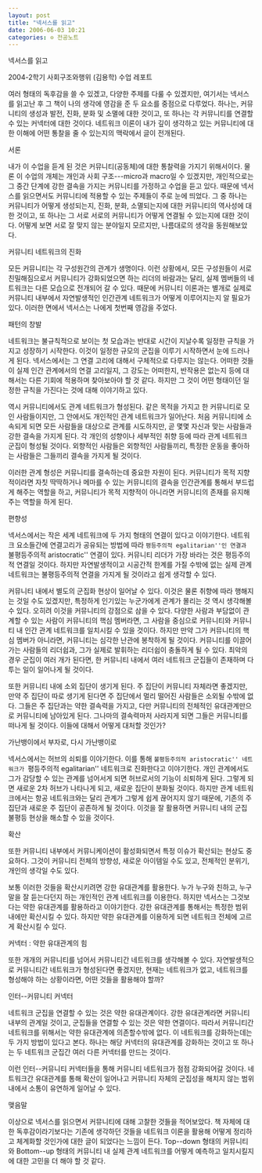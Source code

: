 ```yaml
---
layout: post
title: "넥서스를 읽고"
date: 2006-06-03 10:21
categories: ⊙ 전공노트
---
```


넥서스를 읽고

2004-2학기 사회구조와행위 (김용학) 수업 레포트

여러 형태의 독후감을 쓸 수 있겠고, 다양한 주제를 다룰 수 있겠지만, 여기서는 넥서스를 읽고난 후 그 책이 나의 생각에 영감을 준 두 요소를 중점으로 다루었다. 하나는, 커뮤니티의 생성과 발전, 진화, 분화 및 소멸에 대한 것이고, 또 하나는 각 커뮤니티를 연결할 수 있는 커넥터에 대한 것이다. 네트워크 이론이 내가 깊이 생각하고 있는 커뮤니티에 대한 이해에 어떤 통찰을 줄 수 있는지의 맥락에서 글이 전개된다.

서론

내가 이 수업을 듣게 된 것은 커뮤니티(공동체)에 대한 통찰력을 가지기 위해서이다. 물론 이 수업의 개체는 개인과 사회 구조---micro과 macro일 수 있겠지만, 개인적으로는 그 중간 단계에 강한 결속을 가지는 커뮤니티를 가정하고 수업을 듣고 있다. 때문에 넥서스를 읽으면서도 커뮤니티에 적용할 수 있는 주제들이 주로 눈에 띄었다. 그 중 하나는 커뮤니티가 어떻게 생성되는지, 진화, 분화, 소멸되는지에 대한 커뮤니티의 역사성에 대한 것이고, 또 하나는 그 서로 서로의 커뮤니티가 어떻게 연결될 수 있는지에 대한 것이다. 어떻게 보면 서로 잘 맞지 않는 분야일지 모르지만, 나름대로의 생각을 동원해보았다.

커뮤니티 네트워크의 진화

모든 커뮤니티는 각 구성원간의 관계가 생명이다. 이런 상황에서, 모든 구성원들이 서로 친밀해짐으로서 커뮤니티가 강화되었으면 하는 리더의 바람과는 달리, 실제 멤버들의 네트워크는 다른 모습으로 전개되어 갈 수 있다. 때문에 커뮤니티 이론과는 별개로 실제로 커뮤니티 내부에서 자연발생적인 인간관계 네트워크가 어떻게 이루어지는지 알 필요가 있다. 이러한 면에서 넥서스는 나에게 첫번째 영감을 주었다.

패턴의 창발

네트워크는 불규칙적으로 보이는 첫 모습과는 반대로 시간이 지날수록 일정한 규칙을 가지고 성장하기 시작한다. 이것이 일정한 규모의 군집을 이루기 시작하면서 눈에 드러나게 된다. 넥서스에서는 그 연결 고리에 대해서 구체적으로 다루지는 않는다. 어떠한 것들이 실제 인간 관계에서의 연결 고리일지, 그 강도는 어떠한지, 반작용은 없는지 등에 대해서는 다른 기회에 적용하며 찾아보아야 할 것 같다. 하지만 그 것이 어떤 형태이던 일정한 규칙을 가진다는 것에 대해 이야기하고 있다.

역시 커뮤니티에서도 관계 네트워크가 형성된다. 같은 목적을 가지고 한 커뮤니티로 모인 사람들이지만, 그 안에서도 개인적인 관계 네트워크가 일어난다. 처음 커뮤니티에 소속되게 되면 모든 사람들을 대상으로 관계를 시도하지만, 곧 몇몇 자신과 맞는 사람들과 강한 결속을 가지게 된다. 각 개인의 성향이나 세부적인 취향 등에 따라 관계 네트워크 군집이 형성될 것이다. 외향적인 사람들은 외향적인 사람들끼리, 특정한 운동을 좋아하는 사람들은 그들끼리 결속을 가지게 될 것이다.

이러한 관계 형성은 커뮤니티를 결속하는데 중요한 자원이 된다. 커뮤니티가 목적 지향적이라면 자칫 딱딱하거나 메마를 수 있는 커뮤니티의 결속을 인간관계를 통해서 부드럽게 해주는 역할을 하고, 커뮤니티가 목적 지향적이 아니라면 커뮤니티의 존재를 유지해주는 역할을 하게 된다.

편향성

넥서스에서는 작은 세계 네트워크에 두 가지 형태의 연결이 있다고 이야기한다. 네트워크 요소들간에 연결고리가 공유되는 방법에 따라 ``평등주의적 egalitarian''인 연결과 ``불평등주의적 aristocratic'' 연결이 있다. 커뮤니티 리더가 가장 바라는 것은 평등주의적 연결일 것이다. 하지만 자연발생적이고 시공간적 한계를 가질 수밖에 없는 실제 관계 네트워크는 불평등주의적 연결을 가지게 될 것이라고 쉽게 생각할 수 있다.

커뮤니티 내에서 별도의 군집화 현상이 일어날 수 있다. 이것은 물론 취향에 따라 행해지는 것일 수도 있겠지만, 특정하게 인기있는 누군가에게 관계가 몰리는 것 역시 생각해볼 수 있다. 오히려 이것을 커뮤니티의 강점으로 삼을 수 있다. 다양한 사람과 부담없이 관계할 수 있는 사람이 커뮤니티의 핵심 멤버라면, 그 사람을 중심으로 커뮤니티와 커뮤니티 내 인간 관계 네트워크를 일치시킬 수 있을 것이다. 하지만 만약 그가 커뮤니티의 핵심 멤버가 아니라면, 커뮤니티는 심각한 난관에 봉착하게 될 것이다. 커뮤니티를 이끌어가는 사람들의 리더쉽과, 그가 실제로 발휘하는 리더쉽이 충돌하게 될 수 있다. 최악의 경우 군집이 여러 개가 된다면, 한 커뮤니티 내에서 여러 네트워크 군집들이 존재하며 다투는 일이 일어나게 될 것이다.

또한 커뮤니티 내에 소외 집단이 생기게 된다. 주 집단이 커뮤니티 자체라면 좋겠지만, 만약 주 집단이 따로 생기게 된다면 주 집단에서 멀리 떨어진 사람들은 소외될 수밖에 없다. 그들은 주 집단과는 약한 결속력을 가지고, 다만 커뮤니티의 전체적인 유대관계만으로 커뮤니티에 남아있게 된다. 그나마의 결속력마저 사라지게 되면 그들은 커뮤니티를 떠나게 될 것이다. 이들에 대해서 어떻게 대처할 것인가?

가난뱅이에서 부자로, 다시 가난뱅이로

넥서스에서는 허브의 쇠퇴를 이야기한다. 이를 통해 ``불평등주의적 aristocratic'' 네트워크가 ``평등주의적 egalitarian'' 네트워크로 진화한다고 이야기한다. 개인 관계에서도 그가 감당할 수 있는 관계를 넘어서게 되면 허브로서의 기능이 쇠퇴하게 된다. 그렇게 되면 새로운 2차 허브가 나타나게 되고, 새로운 집단이 분화될 것이다. 하지만 관계 네트워크에서는 항공 네트워크와는 달리 관계가 그렇게 쉽게 끊어지지 않기 때문에, 기존의 주 집단과 새로운 주 집단이 공존하게 될 것이다. 이것을 잘 활용하면 커뮤니티 내의 군집 불평등 현상을 해소할 수 있을 것이다.

확산

또한 커뮤니티 내부에서 커뮤니케이션이 활성화되면서 특정 이슈가 확산되는 현상도 중요하다. 그것이 커뮤니티 전체의 방향성, 새로운 아이템일 수도 있고, 전체적인 분위기, 개인의 생각일 수도 있다.

보통 이러한 것들을 확산시키려면 강한 유대관계를 활용한다. 누가 누구와 친하고, 누구 말을 잘 듣는다던지 하는 개인적인 관계 네트워크를 이용한다. 하지만 넥서스는 그것보다는 약한 유대관계를 활용하라고 이야기한다. 강한 유대관계를 통해서는 특정한 범위 내에만 확산시킬 수 있다. 하지만 약한 유대관계를 이용하게 되면 네트워크 전체에 고르게 확산시킬 수 있다.

커넥터 : 약한 유대관계의 힘

또한 개개의 커뮤니티를 넘어서 커뮤니티간 네트워크를 생각해볼 수 있다. 자연발생적으로 커뮤니티간 네트워크가 형성된다면 좋겠지만, 현재는 네트워크가 없고, 네트워크를 형성해야 하는 상황이라면, 어떤 것들을 활용해야 할까?

인터--커뮤니티 커넥터

네트워크 군집을 연결할 수 있는 것은 약한 유대관계이다. 강한 유대관계라면 커뮤니티 내부의 관계일 것이고, 군집들을 연결할 수 있는 것은 약한 연결이다. 따라서 커뮤니티간 네트워크를 위해서는 약한 유대관계에 의존할수밖에 없다. 이 네트워크를 강화하는데는 두 가지 방법이 있다고 본다. 하나는 해당 커넥터의 유대관계를 강화하는 것이고 또 하나는 두 네트워크 군집간 여러 다른 커넥터를 만드는 것이다.

이런 인터--커뮤니티 커넥터들을 통해 커뮤니티 네트워크가 점점 강화되어갈 것이다. 네트워크간 유대관계를 통해 확산이 일어나고 커뮤니티 자체의 군집성을 해치지 않는 범위 내에서 소통이 유연하게 일어날 수 있다.

맺음말

이상으로 넥서스를 읽으면서 커뮤니티에 대해 고찰한 것들을 적어보았다. 책 자체에 대한 독후감이라기보다는 기존에 생각하던 것들을 네트워크 이론을 활용해 어떻게 정리하고 체계화할 것인가에 대한 글이 되었다는 느낌이 든다. Top--down 형태의 커뮤니티와 Bottom--up 형태의 커뮤니티 내 실제 관계 네트워크를 어떻게 예측하고 일치시킬지에 대한 고민을 더 해야 할 것 같다.

       
